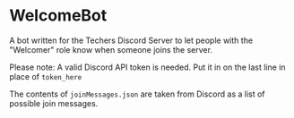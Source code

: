 # WelcomeBot

A bot written for the Techers Discord Server to let people with the "Welcomer" role know when someone joins the server. 

Please note: A valid Discord API token is needed. Put it in on the last line in place of `token_here`

The contents of `joinMessages.json` are taken from Discord as a list of possible join messages.